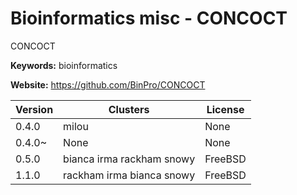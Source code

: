 # Bioinformatics misc - CONCOCT

CONCOCT

**Keywords:** bioinformatics

**Website:** <https://github.com/BinPro/CONCOCT>

| Version | Clusters | License |
| ------- | -------- | ------- |
| 0.4.0 | milou | None |
| 0.4.0~ | None | None |
| 0.5.0 | bianca irma rackham snowy | FreeBSD |
| 1.1.0 | rackham irma bianca snowy | FreeBSD |
